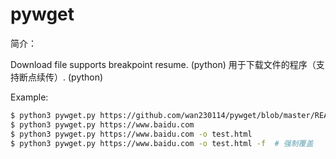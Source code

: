 # pywget

简介：

Download file supports breakpoint resume. (python)
用于下载文件的程序（支持断点续传）. (python)

Example:

```bash
$ python3 pywget.py https://github.com/wan230114/pywget/blob/master/README.md -o Readme.md
$ python3 pywget.py https://www.baidu.com
$ python3 pywget.py https://www.baidu.com -o test.html
$ python3 pywget.py https://www.baidu.com -o test.html -f  # 强制覆盖
```
